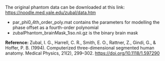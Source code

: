 The original phantom data can be downloaded at this link: https://noodle.med.yale.edu/zubal/data.htm

* par_phi0_4th_order_poly.mat contains the parameters for modelling the phase offset as a fourth-order polynomial
* zubalPhantom_brainMask_1iso.nii.gz is the binary brain mask

**Reference:** Zubal, I. G., Harrell, C. R., Smith, E. O., Rattner, Z., Gindi, G., & Hoffer, P. B. (1994). Computerized three-dimensional segmented human anatomy. Medical Physics, 21(2), 299–302. https://doi.org/10.1118/1.597290
